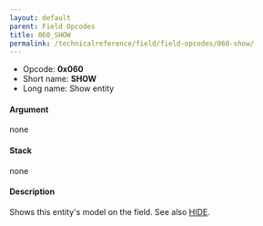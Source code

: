 ```yaml
---
layout: default
parent: Field Opcodes
title: 060_SHOW
permalink: /technicalreference/field/field-opcodes/060-show/
---
```


-   Opcode: **0x060**
-   Short name: **SHOW**
-   Long name: Show entity

#### Argument

none

#### Stack

none

#### Description

Shows this entity's model on the field. See also [HIDE](061_HIDE).
